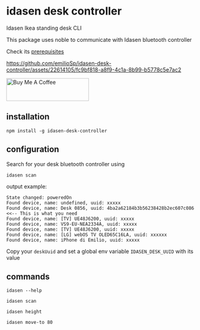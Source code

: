 # idasen desk controller
Idasen Ikea standing desk CLI

This package uses noble to communicate with Idasen bluetooth controller 

Check its [prerequisites](https://github.com/abandonware/noble#os-x)

https://github.com/emilioSp/idasen-desk-controller/assets/22614105/fc9bf818-a8f9-4c1a-8b99-b5778c5e7ac2

<a href="https://www.buymeacoffee.com/emiliosp" target="_blank"><img src="https://cdn.buymeacoffee.com/buttons/v2/default-yellow.png" alt="Buy Me A Coffee" style="height: 60px !important;width: 217px !important;" ></a>

## installation
```shell
npm install -g idasen-desk-controller
```

## configuration
Search for your desk bluetooth controller using 
```shell
idasen scan
```
output example:
```shell
State changed: poweredOn
Found device, name: undefined, uuid: xxxxx
Found device, name: Desk 0856, uuid: 4ba2a62184b3b56238428b2ec607c086 <<-- This is what you need
Found device, name: [TV] UE48J6200, uuid: xxxxx
Found device, name: VS9-EU-NEA2334A, uuid: xxxxx
Found device, name: [TV] UE48J6200, uuid: xxxxx
Found device, name: [LG] webOS TV OLED65C16LA, uuid: xxxxxx
Found device, name: iPhone di Emilio, uuid: xxxxx
```
Copy your `deskUuid` and set a global env variable `IDASEN_DESK_UUID` with its value

## commands
```shell
idasen --help
```
```shell
idasen scan
```
```shell
idasen height
```
```shell
idasen move-to 80
```

